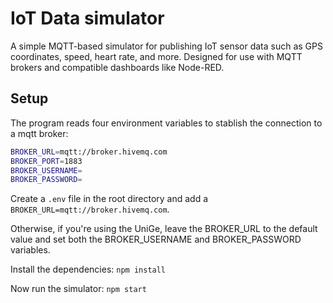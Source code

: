 # IoT Data simulator

A simple MQTT-based simulator for publishing IoT sensor data such as GPS coordinates, speed, heart rate, and more. Designed for use with MQTT brokers and compatible dashboards like Node-RED.

## Setup

The program reads four environment variables to stablish the connection to a mqtt broker:

```bash
BROKER_URL=mqtt://broker.hivemq.com
BROKER_PORT=1883
BROKER_USERNAME=
BROKER_PASSWORD=
```

Create a `.env` file in the root directory and add a `BROKER_URL=mqtt://broker.hivemq.com`.

Otherwise, if you're using the UniGe, leave the BROKER_URL to the default value and set both the
BROKER_USERNAME and BROKER_PASSWORD variables.

Install the dependencies: `npm install`

Now run the simulator: `npm start`